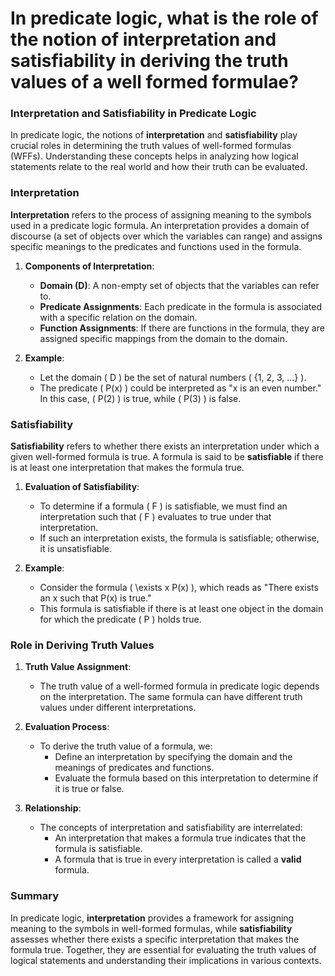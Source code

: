 # In predicate logic, what is the role of the notion of interpretation and satisfiability in deriving the truth values of a well formed formulae?

### Interpretation and Satisfiability in Predicate Logic

In predicate logic, the notions of **interpretation** and **satisfiability** play crucial roles in determining the truth values of well-formed formulas (WFFs). Understanding these concepts helps in analyzing how logical statements relate to the real world and how their truth can be evaluated.

### Interpretation

**Interpretation** refers to the process of assigning meaning to the symbols used in a predicate logic formula. An interpretation provides a domain of discourse (a set of objects over which the variables can range) and assigns specific meanings to the predicates and functions used in the formula.

1. **Components of Interpretation**:
   - **Domain (D)**: A non-empty set of objects that the variables can refer to.
   - **Predicate Assignments**: Each predicate in the formula is associated with a specific relation on the domain.
   - **Function Assignments**: If there are functions in the formula, they are assigned specific mappings from the domain to the domain.

2. **Example**:
   - Let the domain \( D \) be the set of natural numbers \( \{1, 2, 3, ...\} \).
   - The predicate \( P(x) \) could be interpreted as "x is an even number." In this case, \( P(2) \) is true, while \( P(3) \) is false.

### Satisfiability

**Satisfiability** refers to whether there exists an interpretation under which a given well-formed formula is true. A formula is said to be **satisfiable** if there is at least one interpretation that makes the formula true.

1. **Evaluation of Satisfiability**:
   - To determine if a formula \( F \) is satisfiable, we must find an interpretation such that \( F \) evaluates to true under that interpretation.
   - If such an interpretation exists, the formula is satisfiable; otherwise, it is unsatisfiable.

2. **Example**:
   - Consider the formula \( \exists x P(x) \), which reads as "There exists an x such that P(x) is true."
   - This formula is satisfiable if there is at least one object in the domain for which the predicate \( P \) holds true.

### Role in Deriving Truth Values

1. **Truth Value Assignment**:
   - The truth value of a well-formed formula in predicate logic depends on the interpretation. The same formula can have different truth values under different interpretations.

2. **Evaluation Process**:
   - To derive the truth value of a formula, we:
     - Define an interpretation by specifying the domain and the meanings of predicates and functions.
     - Evaluate the formula based on this interpretation to determine if it is true or false.

3. **Relationship**:
   - The concepts of interpretation and satisfiability are interrelated:
     - An interpretation that makes a formula true indicates that the formula is satisfiable.
     - A formula that is true in every interpretation is called a **valid** formula.

### Summary

In predicate logic, **interpretation** provides a framework for assigning meaning to the symbols in well-formed formulas, while **satisfiability** assesses whether there exists a specific interpretation that makes the formula true. Together, they are essential for evaluating the truth values of logical statements and understanding their implications in various contexts.